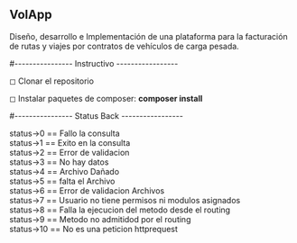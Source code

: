 ## VolApp

Diseño, desarrollo e Implementación de una plataforma para la facturación de rutas y viajes por contratos de vehículos de carga pesada. <br>

#---------------- Instructivo ----------------- <br>

◻ Clonar el repositorio

◻ Instalar paquetes de composer: **composer install**

#---------------- Status Back ----------------- <br>

status->0 == Fallo la consulta <br>
status->1 == Exito en la consulta <br>
status->2 == Error de validacion <br>
status->3 == No hay datos <br>
status->4 == Archivo Dañado <br>
status->5 == falta el Archivo <br>
status->6 == Error de validacion Archivos <br>
status->7 == Usuario no tiene permisos ni modulos asignados <br>
status->8 == Falla la ejecucion del metodo desde el routing <br>
status->9 == Metodo no admitidod por el routing <br>
status->10 == No es una peticion httprequest
